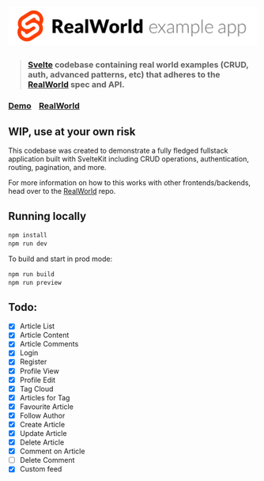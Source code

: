 # ![RealWorld Example App](logo.png)

> ### [Svelte](https://github.com/sveltejs/svelte) codebase containing real world examples (CRUD, auth, advanced patterns, etc) that adheres to the [RealWorld](https://github.com/gothinkster/realworld) spec and API.

### [Demo](https://realworld.svelte.dev)&nbsp;&nbsp;&nbsp;&nbsp;[RealWorld](https://github.com/gothinkster/realworld)

## WIP, use at your own risk

This codebase was created to demonstrate a fully fledged fullstack application built with SvelteKit including CRUD operations, authentication, routing, pagination, and more.

For more information on how to this works with other frontends/backends, head over to the [RealWorld](https://github.com/gothinkster/realworld) repo.

## Running locally

```bash
npm install
npm run dev
```

To build and start in prod mode:

```bash
npm run build
npm run preview
```

## Todo:

- [x] Article List
- [x] Article Content
- [x] Article Comments
- [x] Login
- [x] Register
- [x] Profile View
- [x] Profile Edit
- [x] Tag Cloud
- [x] Articles for Tag
- [x] Favourite Article
- [x] Follow Author
- [x] Create Article
- [x] Update Article
- [x] Delete Article
- [x] Comment on Article 
- [ ] Delete Comment
- [x] Custom feed
